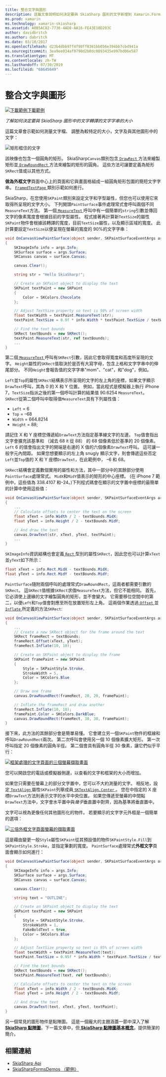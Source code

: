 ```yaml
---
title: 整合文字與圖形
description: 這篇文章說明如何決定要與 SkiaSharp 圖形的文字新增到 Xamarin.Forms 應用程式，呈現的文字字串的大小，並示範此範例程式碼。
ms.prod: xamarin
ms.technology: xamarin-skiasharp
ms.assetid: A0B5AC82-7736-4AD8-AA16-FE43E18D203C
author: davidbritch
ms.author: dabritch
ms.date: 03/10/2017
ms.openlocfilehash: d23b4dbb97f4f98ff0361bb056e394bb7cbd941a
ms.sourcegitcommit: 3ea9ee034af9790d2b0dc0893435e997bd06e587
ms.translationtype: MT
ms.contentlocale: zh-TW
ms.lasthandoff: 07/30/2019
ms.locfileid: "68645649"
---
```

# <a name="integrating-text-and-graphics"></a>整合文字與圖形

[![下載範例](~/media/shared/download.png)下載範例](https://docs.microsoft.com/samples/xamarin/xamarin-forms-samples/skiasharpforms-demos)

_了解如何決定要與 SkiaSharp 圖形中的文字轉譯的文字字串的大小_

這篇文章會示範如何測量文字檔、 調整為較特定的大小，文字及與其他圖形中的文字：

![](text-images/textandgraphicsexample.png "矩形框住的文字")

該映像也包含一個圓角的矩形。 SkiaSharp`Canvas`類別包含[ `DrawRect` ](xref:SkiaSharp.SKCanvas.DrawRect*)方法來繪製矩形並[ `DrawRoundRect` ](xref:SkiaSharp.SKCanvas.DrawRoundRect*)方法來繪製的矩形的圓角。 這些方法可讓要定義為矩形`SKRect`值或以其他方式。

**做為外框文字**頁面中心上的頁面和它與畫面格組成一組圓角矩形包圍的簡短文字字串。 [ `FramedTextPage` ](https://github.com/xamarin/xamarin-forms-samples/blob/master/SkiaSharpForms/Demos/Demos/SkiaSharpFormsDemos/Basics/FramedTextPage.cs)類別示範如何進行。

SkiaSharp，在您使用`SKPaint`類別來設定文字和字型屬性，但您也可以使用它來取得所呈現的文字大小。 下列開頭`PaintSurface`事件處理常式會呼叫兩個不同`MeasureText`方法。 第一個[ `MeasureText` ](xref:SkiaSharp.SKPaint.MeasureText(System.String))呼叫中有一個簡單的`string`引數並傳回文字的像素寬度會根據目前的字型屬性。 程式接著再計算新`TextSize`的屬性`SKPaint`物件會根據該轉譯的寬度，目前`TextSize`屬性，以及顯示區域的寬度。 此計算要設定`TextSize`以便呈現在螢幕的寬度的 90%的文字字串：

```csharp
void OnCanvasViewPaintSurface(object sender, SKPaintSurfaceEventArgs args)
{
    SKImageInfo info = args.Info;
    SKSurface surface = args.Surface;
    SKCanvas canvas = surface.Canvas;

    canvas.Clear();

    string str = "Hello SkiaSharp!";

    // Create an SKPaint object to display the text
    SKPaint textPaint = new SKPaint
    {
        Color = SKColors.Chocolate
    };

    // Adjust TextSize property so text is 90% of screen width
    float textWidth = textPaint.MeasureText(str);
    textPaint.TextSize = 0.9f * info.Width * textPaint.TextSize / textWidth;

    // Find the text bounds
    SKRect textBounds = new SKRect();
    textPaint.MeasureText(str, ref textBounds);
    ...
}
```

第二個[ `MeasureText` ](xref:SkiaSharp.SKPaint.MeasureText(System.String,SkiaSharp.SKRect@))呼叫有`SKRect`引數，因此它會取得寬度和高度所呈現的文字。 `Height`屬性的`SKRect`值取決於是否有大寫字母，包含上格和文字字串中的伸尾部分。 不同`Height`會報告值的文字字串"mom"、"cat"，和"dog"，例如。

`Left`並`Top`的屬性`SKRect`結構表示所呈現的文字的左上角的座標，如果文字顯示`DrawText`呼叫，其為 0 的 X 和 Y 位置。 例如，當此程式是模擬器上執行 iPhone 7，`TextSize`指派之後的第一個呼叫計算的結果值 90.6254 `MeasureText`。 `SKRect`從第二個呼叫中取得值`MeasureText`具有下列屬性值：

- `Left` = 6
- `Top` = &ndash;68
- `Width` = 664.8214
- `Height` = 88;

請記住 X 和 Y 座標您傳遞給`DrawText`方法指定基準線文字的左邊。 `Top`值會指出文字會擴充該基準和 （減去 68 it 從 88） 的 68 個像素低於基準的 20 個像素。 `Left` 6 的值會指出文字的開端是右邊的 X 值的六個像素`DrawText`呼叫。 這可讓一般字元內間距。 如果您想要顯示的左上角 snugly 顯示文字，則會傳遞這些否定`Left`並`Top`值的 X 和 Y 座標`DrawText`，在此範例中， &ndash;6 和 68。

`SKRect`結構會定義數個實用的屬性和方法，其中一部分中的其餘部分使用`PaintSurface`處理常式。 `MidX`和`MidY`值表示的矩形的中心座標。 (在 iPhone 7 範例中，這些值為 338.4107 和&ndash;24。)下列程式碼會在顯示的文字置中座標的最簡單的計算中使用這些值：

```csharp
void OnCanvasViewPaintSurface(object sender, SKPaintSurfaceEventArgs args)
{
    ...
    // Calculate offsets to center the text on the screen
    float xText = info.Width / 2 - textBounds.MidX;
    float yText = info.Height / 2 - textBounds.MidY;

    // And draw the text
    canvas.DrawText(str, xText, yText, textPaint);
    ...
}
```

`SKImageInfo`資訊結構也會定義[ `Rect` ](xref:SkiaSharp.SKImageInfo.Rect)型別的屬性`SKRect`，因此您也可以計算`xText`並`yText`如下所示：

```csharp
float xText = info.Rect.MidX - textBounds.MidX;
float yText = info.Rect.MidY - textBounds.MidY;
```

`PaintSurface`隨附兩個呼叫的處理常式`DrawRoundRect`，這兩者都需要引數的`SKRect`。 這`SKRect`值根據`SKRect`求值`MeasureText`方法，但它不能相同。 首先，它必須使上邊緣的文字繪製圓角的矩形，並不會變大。 它需要移位空間中的第二，以便`Left`和`Top`值會對應至所在放置矩形左上角。 這兩個作業透過[ `Offset` ](xref:SkiaSharp.SKRect.Offset*)並[ `Inflate` ](xref:SkiaSharp.SKRect.Inflate*)所定義的方法`SKRect`:

```csharp
void OnCanvasViewPaintSurface(object sender, SKPaintSurfaceEventArgs args)
{
    ...
    // Create a new SKRect object for the frame around the text
    SKRect frameRect = textBounds;
    frameRect.Offset(xText, yText);
    frameRect.Inflate(10, 10);

    // Create an SKPaint object to display the frame
    SKPaint framePaint = new SKPaint
    {
        Style = SKPaintStyle.Stroke,
        StrokeWidth = 5,
        Color = SKColors.Blue
    };

    // Draw one frame
    canvas.DrawRoundRect(frameRect, 20, 20, framePaint);

    // Inflate the frameRect and draw another
    frameRect.Inflate(10, 10);
    framePaint.Color = SKColors.DarkBlue;
    canvas.DrawRoundRect(frameRect, 30, 30, framePaint);
}
```

接下來，此方法的其餘部分會是簡單易懂。 它會建立另一個`SKPaint`物件的框線和呼叫`DrawRoundRect`兩次。 第二次呼叫會使用另一個 10 個像素擴大矩形。 第一次呼叫指定 20 個像素的圓角半徑。 第二個會具有圓角半徑 30 像素，讓它們似乎平行：

 [![](text-images/framedtext-small.png "框架處理的文字頁面的三個螢幕擷取畫面")](text-images/framedtext-large.png#lightbox "框住的文字頁面的三個螢幕擷取畫面")

您可以開啟您的電話或模擬器側邊，以查看的文字和框架的大小而增加。

如果您只需要在螢幕上的部分文字置中，您可以不大約測量的文字。 相反地，設定[ `TextAlign` ](xref:SkiaSharp.SKPaint.TextAlign)屬性`SKPaint`列舉成員[ `SKTextAlign.Center` ](xref:SkiaSharp.SKTextAlign)。 您在中指定的 X 座標`DrawText`方法則表示文字的水平中央位置。 如果您傳遞至螢幕的中間點`DrawText`方法中，文字會水平置中與*幾乎*垂直置中對齊，因為基準將垂直置中。

文字可以視為更像任何其他圖形化的物件。 若要顯示的文字字元外框是一個簡單的選項：

[![](text-images/outlinedtext-small.png "三倍外框文字頁面螢幕的擷取畫面")](text-images/outlinedtext-large.png#lightbox "Triple screenshot of the Outlined Text page")

這是藉由變更一般`Style`屬性`SKPaint`從其預設值的物件`SKPaintStyle.Fill`到`SKPaintStyle.Stroke`，並指定筆劃的寬度。 `PaintSurface`處理常式**外框文字**頁面會顯示如何進行：

```csharp
void OnCanvasViewPaintSurface(object sender, SKPaintSurfaceEventArgs args)
{
    SKImageInfo info = args.Info;
    SKSurface surface = args.Surface;
    SKCanvas canvas = surface.Canvas;

    canvas.Clear();

    string text = "OUTLINE";

    // Create an SKPaint object to display the text
    SKPaint textPaint = new SKPaint
    {
        Style = SKPaintStyle.Stroke,
        StrokeWidth = 1,
        FakeBoldText = true,
        Color = SKColors.Blue
    };

    // Adjust TextSize property so text is 95% of screen width
    float textWidth = textPaint.MeasureText(text);
    textPaint.TextSize = 0.95f * info.Width * textPaint.TextSize / textWidth;

    // Find the text bounds
    SKRect textBounds = new SKRect();
    textPaint.MeasureText(text, ref textBounds);

    // Calculate offsets to center the text on the screen
    float xText = info.Width / 2 - textBounds.MidX;
    float yText = info.Height / 2 - textBounds.MidY;

    // And draw the text
    canvas.DrawText(text, xText, yText, textPaint);
}
```

另一個常見的圖形物件是點陣圖。 這是一個龐大的主題涵蓋一節中深入了解[ **SkiaSharp 點陣圖**](../bitmaps/index.md)，下一篇文章中，但[ **SkiaSharp 點陣圖基本概念**](bitmaps.md)，提供簡潔的簡介。

## <a name="related-links"></a>相關連結

- [SkiaSharp Api](https://docs.microsoft.com/dotnet/api/skiasharp)
- [SkiaSharpFormsDemos （範例）](https://docs.microsoft.com/samples/xamarin/xamarin-forms-samples/skiasharpforms-demos)
